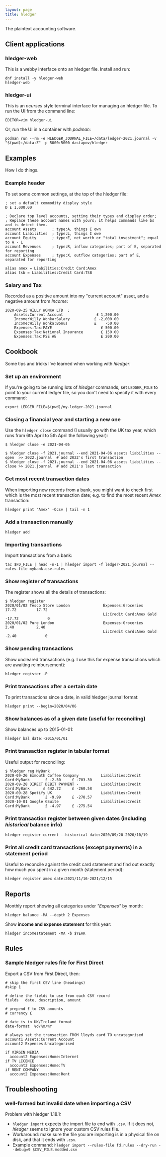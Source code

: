 ```yaml
---
layout: page
title: hledger
---
```


The plaintext accounting software.

## Client applications

### hledger-web

This is a webby interface onto an hledger file. Install and run:

```
dnf install -y hledger-web
hledger-web
```

### hledger-ui

This is an _ncurses_ style terminal interface for managing an hledger file. To run the UI from the command line:

```
EDITOR=vim hledger-ui
```

Or, run the UI in a container with _podman_:

```
podman run --rm -e HLEDGER_JOURNAL_FILE=/data/ledger-2021.journal -v "$(pwd):/data:Z" -p 5000:5000 dastapov/hledger
```

## Examples

How I do things.

### Example header

To set some common settings, at the top of the hledger file:

```
; set a default commodity display style
D £ 1,000.00

; Declare top level accounts, setting their types and display order;
; Replace these account names with yours; it helps commands like bs and is detect them.
account Assets       ; type:A, things I own
account Liabilities  ; type:L, things I owe
account Equity       ; type:E, net worth or "total investment"; equal to A - L
account Revenues     ; type:R, inflow categories; part of E, separated for reporting
account Expenses     ; type:X, outflow categories; part of E, separated for reporting

alias amex = Liabilities:Credit Card:Amex
alias tsb = Liabilities:Credit Card:TSB
```

### Salary and Tax

Recorded as a positive amount into my "current account" asset, and a negative amount from _Income_:

```
2020-09-25 WILLY WONKA LTD  ;
    Assets:Current Account               £ 1,200.00
    Income:Willy Wonka:Salary           £ -2,000.00
    Income:Willy Wonka:Bonus            £    -50.00
    Expenses:Tax:PAYE                      £ 500.00
    Expenses:Tax:National Insurance        £ 150.00
    Expenses:Tax:PSE AE                    £ 200.00
```

## Cookbook

Some tips and tricks I've learned when working with _hledger_.

### Set up an environment

If you're going to be running lots of _hledger_ commands, set `LEDGER_FILE` to point to your current ledger file, so you don't need to specify it with every command:

```
export LEDGER_FILE=$(pwd)/my-ledger-2021.journal
```

### Closing a financial year and starting a new one

Use the `hledger close` command (I usually go with the UK tax year, which runs from 6th April to 5th April the following year):

```
$ hledger close -e 2021-04-05

$ hledger close -f 2021.journal --end 2021-04-06 assets liabilities --open  >> 2022.journal  # add 2022's first transaction
$ hledger close -f 2021.journal --end 2021-04-06 assets liabilities --close >> 2021.journal  # add 2021's last transaction
```

### Get most recent transaction dates

When importing new records from a bank, you might want to check first which is the most recent transaction date; e.g. to find the most recent _Amex_ transaction:

```
hledger print "Amex" -Ocsv | tail -n 1
```

### Add a transaction manually

```
hledger add
```

### Importing transactions

Import transactions from a bank:

```
tac $FD_FILE | head -n-1 | hledger import -f ledger-2021.journal --rules-file mybank.csv.rules -
```

### Show register of transactions

The register shows all the details of transactions:

```
$ hledger register
2020/01/02 Tesco Store London               Expenses:Groceries                      17.72         17.72
                                            Li:Credit Card:Amex Gold               -17.72             0
2020/01/02 Pure London                      Expenses:Groceries                       2.40          2.40
                                            Li:Credit Card:Amex Gold                -2.40             0
```

### Show pending transactions

Show uncleared transactions (e.g. I use this for expense transactions which are awaiting reimbursement):

```
hledger register -P
```

### Print transactions after a certain date

To print transactions since a date, in valid hledger journal format:

```
hledger print --begin=2020/04/06
```

### Show balances as of a given date (useful for reconciling)

Show balances up to 2015-01-01:

```
hledger bal date:-2015/01/01
```

### Print transaction register in tabular format

Useful output for reconciling:

```
$ hledger reg MyBank
2020-09-26 Exmouth Coffee Company          Liabilities:Credit Card:MyBank       £ -2.50     £ -703.30
2020-09-28 DIRECT DEBIT PAYMENT -          Liabilities:Credit Card:MyBank      £ 442.72     £ -260.58
2020-09-28 Spotify UK                      Liabilities:Credit Card:MyBank       £ -9.99     £ -270.57
2020-10-01 Google GSuite                   Liabilities:Credit Card:MyBank       £ -4.97     £ -275.54
```

### Print transaction register between given dates (including _historical_ balance info)

```
hledger register current --historical date:2020/09/20-2020/10/19
```

### Print all credit card transactions (except payments) in a statement period

Useful to reconcile against the credit card statement and find out exactly how much you spent in a given month (statement period):

```
hledger register amex date:2021/11/16-2021/12/15
```

## Reports

Monthly report showing all categories under _"Expenses"_ by month:

```
hledger balance -MA --depth 2 Expenses
```

Show **income and expense statement** for this year:

```
hledger incomestatement -MA -b $YEAR
```

## Rules

### Sample hledger rules file for First Direct

Export a CSV from First Direct, then:

```
# skip the first CSV line (headings)
#skip 1

# define the fields to use from each CSV record
fields   date, description, amount

# prepend £ to CSV amounts
# currency £

# date is in UK/Ireland format
date-format  %d/%m/%Y

# always set the transaction FROM lloyds card TO uncategorised
account1 Assets:Current Account
account2 Expenses:Uncategorised

if VIRGIN MEDIA
  account2 Expenses:Home:Internet
if TV LICENCE
  account2 Expenses:Home:TV
if RENT COMPANY
  account2 Expenses:Home:Rent
```

## Troubleshooting

### well-formed but invalid date when importing a CSV

Problem with hledger 1.18.1:

- `hledger import` expects the import file to end with `.csv`. If it does not, _hledger_ seems to ignore your custom CSV rules file.
- Workaround: make sure the file you are importing is in a physical file on disk, and that it ends with `.csv`.
- Example command: `hledger import --rules-file fd.rules --dry-run --debug=9 $CSV_FILE.modded.csv`

